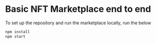 # Basic NFT Marketplace end to end

To set up the repository and run the marketplace locally, run the below
```bash
npm install
npm start
```